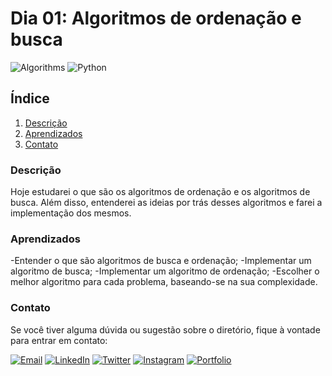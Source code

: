# Dia 01: Algoritmos de ordenação e busca
![Algorithms](https://img.shields.io/badge/Algorithms-333333?style=for-the-badge)
![Python](https://img.shields.io/badge/Python-3776AB?style=for-the-badge&logo=python&logoColor=white)

## Índice

1. [Descrição](#descrição)
2. [Aprendizados](#aprendizados)
3. [Contato](#contato)

### Descrição

Hoje estudarei o que são os algoritmos de ordenação e os algoritmos de busca. Além disso, entenderei as ideias por trás desses algoritmos e farei a implementação dos mesmos.

### Aprendizados

-Entender o que são algoritmos de busca e ordenação;
-Implementar um algoritmo de busca;
-Implementar um algoritmo de ordenação;
-Escolher o melhor algoritmo para cada problema, baseando-se na sua complexidade.

### Contato

Se você tiver alguma dúvida ou sugestão sobre o diretório, fique à vontade para entrar em contato:

[![Email](https://img.shields.io/badge/Email-D14836?style=for-the-badge&logo=gmail&logoColor=white)](mailto:righigordev@gmail.com)
[![LinkedIn](https://img.shields.io/badge/LinkedIn-0077B5?style=for-the-badge&logo=linkedin&logoColor=white)](https://www.linkedin.com/in/igor-righi/) [![Twitter](https://img.shields.io/badge/Twitter-1DA1F2?style=for-the-badge&logo=twitter&logoColor=white)](https://twitter.com/righigor) [![Instagram](https://img.shields.io/badge/Instagram-E4405F?style=for-the-badge&logo=instagram&logoColor=white)](https://www.instagram.com/righigor/) [![Portfolio](https://img.shields.io/badge/Portfolio-9cf?style=for-the-badge&logo=appveyor&logoColor=white)](https://righigordev.netlify.app/)